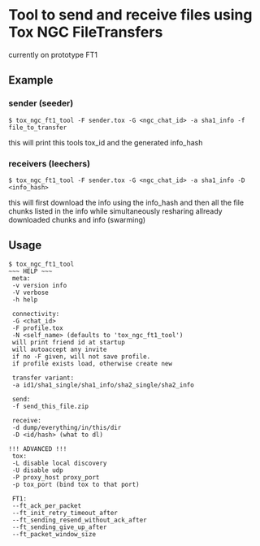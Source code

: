 # Tool to send and receive files using Tox NGC FileTransfers
currently on prototype FT1

## Example

### sender (seeder)
`$ tox_ngc_ft1_tool -F sender.tox -G <ngc_chat_id> -a sha1_info -f file_to_transfer`

this will print this tools tox_id and the generated info_hash

### receivers (leechers)
`$ tox_ngc_ft1_tool -F sender.tox -G <ngc_chat_id> -a sha1_info -D <info_hash>`

this will first download the info using the info_hash and then all the file chunks listed in the info
while simultaneously resharing allready downloaded chunks and info (swarming)

## Usage

```
$ tox_ngc_ft1_tool
~~~ HELP ~~~
 meta:
 -v version info
 -V verbose
 -h help

 connectivity:
 -G <chat_id>
 -F profile.tox
 -N <self_name> (defaults to 'tox_ngc_ft1_tool')
 will print friend id at startup
 will autoaccept any invite
 if no -F given, will not save profile.
 if profile exists load, otherwise create new

 transfer variant:
 -a id1/sha1_single/sha1_info/sha2_single/sha2_info

 send:
 -f send_this_file.zip

 receive:
 -d dump/everything/in/this/dir
 -D <id/hash> (what to dl)

!!! ADVANCED !!!
 tox:
 -L disable local discovery
 -U disable udp
 -P proxy_host proxy_port
 -p tox_port (bind tox to that port)

 FT1:
 --ft_ack_per_packet
 --ft_init_retry_timeout_after
 --ft_sending_resend_without_ack_after
 --ft_sending_give_up_after
 --ft_packet_window_size
```

